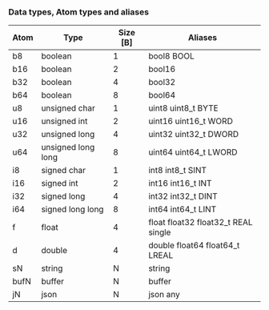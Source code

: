 ### Data types, Atom types and aliases
| Atom | Type               | Size [B] | Aliases                              |
|------|--------------------|----------|--------------------------------------|
| b8   | boolean            | 1        | bool8                    BOOL        |
| b16  | boolean            | 2        | bool16                               |
| b32  | boolean            | 4        | bool32                               |
| b64  | boolean            | 8        | bool64                               |
| u8   | unsigned char      | 1        | uint8  uint8_t           BYTE        |
| u16  | unsigned int       | 2        | uint16 uint16_t          WORD        |
| u32  | unsigned long      | 4        | uint32 uint32_t          DWORD       |
| u64  | unsigned long long | 8        | uint64 uint64_t          LWORD       |
| i8   | signed char        | 1        | int8  int8_t             SINT        |
| i16  | signed int         | 2        | int16 int16_t            INT         |
| i32  | signed long        | 4        | int32 int32_t            DINT        |
| i64  | signed long long   | 8        | int64 int64_t            LINT        |
| f    | float              | 4        | float  float32 float32_t REAL single |
| d    | double             | 4        | double float64 float64_t LREAL       |
| sN   | string             | N        | string                               |
| bufN | buffer             | N        | buffer                               |
| jN   | json               | N        | json any                             |
